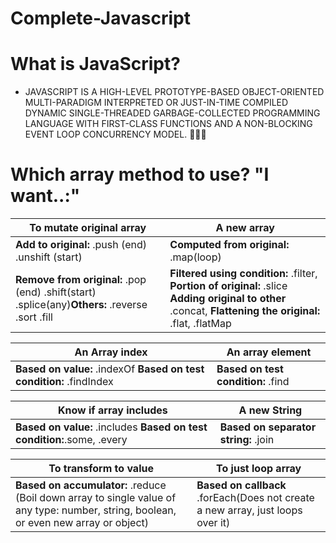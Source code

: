 # Complete-Javascript

# What is JavaScript?

- JAVASCRIPT IS A HIGH-LEVEL PROTOTYPE-BASED OBJECT-ORIENTED MULTI-PARADIGM INTERPRETED OR JUST-IN-TIME COMPILED DYNAMIC SINGLE-THREADED GARBAGE-COLLECTED PROGRAMMING LANGUAGE WITH FIRST-CLASS FUNCTIONS AND A NON-BLOCKING EVENT LOOP CONCURRENCY MODEL. 🙂🙂🙂

# Which array method to use? "I want..:"

| To mutate original array                                                                        | A new array                                                                                                                                               |
| ----------------------------------------------------------------------------------------------- | --------------------------------------------------------------------------------------------------------------------------------------------------------- |
| **Add to original:** .push (end) .unshift (start)                                               | **Computed from original:** .map(loop)                                                                                                                    |
| **Remove from original:** .pop (end) .shift(start) .splice(any)**Others:** .reverse .sort .fill | **Filtered using condition:** .filter, **Portion of original:** .slice **Adding original to other** .concat, **Flattening the original:** .flat, .flatMap |

| An Array index                                                       | An array element                   |
| -------------------------------------------------------------------- | ---------------------------------- |
| **Based on value:** .indexOf **Based on test condition:** .findIndex | **Based on test condition:** .find |

| Know if array includes                                                  | A new String                         |
| ----------------------------------------------------------------------- | ------------------------------------ |
| **Based on value:** .includes **Based on test condition:**.some, .every | **Based on separator string:** .join |

| To transform to value                                                                                                                 | To just loop array                                                              |
| ------------------------------------------------------------------------------------------------------------------------------------- | ------------------------------------------------------------------------------- |
| **Based on accumulator:** .reduce (Boil down array to single value of any type: number, string, boolean, or even new array or object) | **Based on callback** .forEach(Does not create a new array, just loops over it) |
